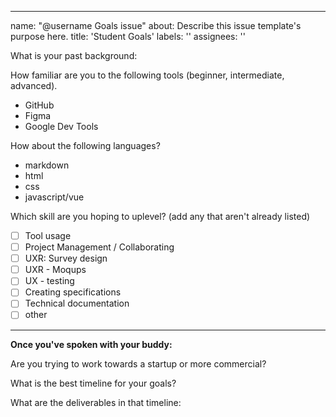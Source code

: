 ---
name: "@username Goals issue"
about: Describe this issue template's purpose here.
title: 'Student Goals'
labels: ''
assignees: ''


What is your past background: 

How familiar are you to the following tools (beginner, intermediate, advanced). 
- GitHub
- Figma 
- Google Dev Tools

How about the following languages? 
- markdown 
- html 
- css
- javascript/vue 

Which skill are you hoping to uplevel? (add any that aren't already listed) 
- [ ] Tool usage
- [ ] Project Management / Collaborating 
- [ ] UXR: Survey design 
- [ ] UXR - Moqups 
- [ ] UX - testing 
- [ ] Creating specifications 
- [ ] Technical documentation 
- [ ] other

-------
**Once you've spoken with your buddy:**

Are you trying to work towards a startup or more commercial? 

What is the best timeline for your goals?

What are the deliverables in that timeline:
